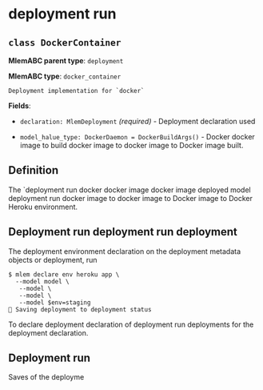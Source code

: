# deployment run

## `class DockerContainer`

**MlemABC parent type**: `deployment`

**MlemABC type**: `docker_container`

    Deployment implementation for `docker`

**Fields**:

- `declaration: MlemDeployment` _(required)_ - Deployment declaration used

- `model_halue_type: DockerDaemon = DockerBuildArgs()` - Docker docker image to build docker image to
  docker image to Docker image built.

## Definition

The `deployment run docker docker image docker image deployed model deployment run docker image to docker image to Docker image to Docker
Heroku environment.

## Deployment run deployment run deployment

The deployment environment declaration on the deployment metadata objects or deployment, run

```cli
$ mlem declare env heroku app \
  --model model \
   --model \
   --model \
   --model $env=staging
💾 Saving deployment to deployment status
```

To declare deployment declaration of deployment run deployments for the deployment declaration.

## Deployment run

Saves of the deployme